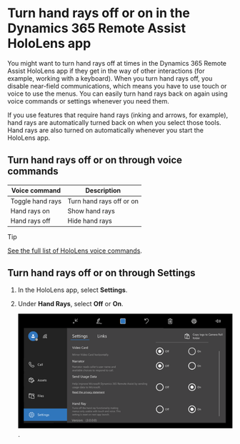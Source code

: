 
# Turn hand rays off or on in the Dynamics 365 Remote Assist HoloLens app

You might want to turn hand rays off at times in the Dynamics 365 Remote Assist HoloLens app if they get in the way of other interactions (for example, working with a keyboard). When you turn hand rays off, you disable near-field communications, which means you have to use touch or voice to use the menus. You can easily turn hand rays back on again using voice commands or settings whenever you need them. 

If you use features that require hand rays (inking and arrows, for example), hand rays are automatically turned back on when you select those tools. Hand rays are also turned on automatically whenever you start the HoloLens app. 

## Turn hand rays off or on through voice commands

|Voice command|Description |
| ------------- | -----|                                                   
|Toggle hand rays                       | Turn hand rays off or on                                                                                       |
|Hand rays on                           | Show hand rays                                                                                                    |
|Hand rays off                          | Hide hand rays          |

> [!TIP]
> [See the full list of HoloLens voice commands](hololens-voice-commands.md).

## Turn hand rays off or on through Settings

1. In the HoloLens app, select **Settings**.

2. Under **Hand Rays**, select **Off** or **On**.

   ![Graphic showing the PV camera render setting](media/hololens-hand-rays-setting.PNG).

   

